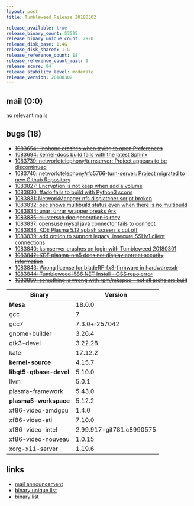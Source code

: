 ```yaml
---
layout: post
title: Tumbleweed Release 20180302

release_available: true
release_binary_count: 57525
release_binary_unique_count: 2920
release_disk_base: 1.4G
release_disk_shared: 11G
release_reference_count: 18
release_reference_count_mail: 0
release_score: 84
release_stability_level: moderate
release_version: 20180302
---
```


## mail (0:0)

no relevant mails

## bugs (18)

<!--more-->

- ~~[1083654: linphone crashes when trying to open Preferences](https://bugzilla.opensuse.org/show_bug.cgi?id=1083654)~~
- [1083694: kernel-docs build fails with the latest Sphinx](https://bugzilla.opensuse.org/show_bug.cgi?id=1083694)
- [1083739: network:telephony/turnserver: Project appears to be discontinued](https://bugzilla.opensuse.org/show_bug.cgi?id=1083739)
- [1083740: network:telephony/rfc5766-turn-server: Project migrated to new Github Repository](https://bugzilla.opensuse.org/show_bug.cgi?id=1083740)
- [1083827: Encryption is not keep when add a volume](https://bugzilla.opensuse.org/show_bug.cgi?id=1083827)
- [1083830: ffado fails to build with Python3 scons](https://bugzilla.opensuse.org/show_bug.cgi?id=1083830)
- [1083831: NetworkManager nfs displatcher script broken](https://bugzilla.opensuse.org/show_bug.cgi?id=1083831)
- [1083832: osc shows multibuild status even when there is no multibuild](https://bugzilla.opensuse.org/show_bug.cgi?id=1083832)
- [1083834: unar: unrar wrapper breaks Ark](https://bugzilla.opensuse.org/show_bug.cgi?id=1083834)
- ~~[1083835: clusterssh doc generation is racy](https://bugzilla.opensuse.org/show_bug.cgi?id=1083835)~~
- [1083837: opensuse mysql java connector fails to connect](https://bugzilla.opensuse.org/show_bug.cgi?id=1083837)
- [1083838: KDE Plasma 5.12 splash screen is cut off](https://bugzilla.opensuse.org/show_bug.cgi?id=1083838)
- [1083839: add option to support legacy, insecure SSHv1 client connections](https://bugzilla.opensuse.org/show_bug.cgi?id=1083839)
- [1083840: ksmserver crashes on login with Tumbleweed 20180301](https://bugzilla.opensuse.org/show_bug.cgi?id=1083840)
- ~~[1083842: KDE plasma-nm5 does not display correct security information](https://bugzilla.opensuse.org/show_bug.cgi?id=1083842)~~
- [1083843: Wrong license for bladeRF-fx3-firmware in hardware:sdr](https://bugzilla.opensuse.org/show_bug.cgi?id=1083843)
- ~~[1083844: Tumbleweed i586 NET Install - OSS repo error](https://bugzilla.opensuse.org/show_bug.cgi?id=1083844)~~
- ~~[1083850: something is wrong with rpm/mkspec - not all archs are built](https://bugzilla.opensuse.org/show_bug.cgi?id=1083850)~~

Binary | Version
--- | ---
**Mesa** | 18.0.0
gcc | 7
gcc7 | 7.3.0+r257042
gnome-builder | 3.26.4
gtk3-devel | 3.22.28
kate | 17.12.2
**kernel-source** | 4.15.7
**libqt5-qtbase-devel** | 5.10.0
llvm | 5.0.1
plasma-framework | 5.43.0
**plasma5-workspace** | 5.12.2
xf86-video-amdgpu | 1.4.0
xf86-video-ati | 7.10.0
xf86-video-intel | 2.99.917+git781.c8990575
xf86-video-nouveau | 1.0.15
xorg-x11-server | 1.19.6

## links

- [mail announcement](https://lists.opensuse.org/opensuse-factory/2018-03/msg00066.html)
- [binary unique list](http://download.tumbleweed.boombatower.com/20180302/rpm.unique.list)
- [binary list](http://download.tumbleweed.boombatower.com/20180302/rpm.list)
